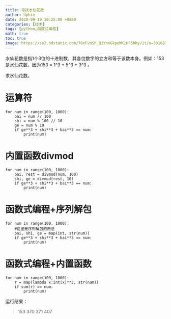 ```yaml
---
title: 寻找水仙花数
author: Uphie
date: 2020-09-19 10:25:00 +0800
categories: [技术]
tags: [python,函数式编程]
math: true
toc: true
image: https://ss2.bdstatic.com/70cFvnSh_Q1YnxGkpoWK1HF6hhy/it/u=3016830126,826094876&fm=26&gp=0.jpg
---
```



水仙花数是指1个3位的十进制数，其各位数字的立方和等于该数本身。例如：153是水仙花数，因为153 = 1^3 + 5^3 + 3^3 。

求水仙花数。

# 运算符

```
for num in range(100, 1000):
    bai = num // 100
    shi = num % 100 // 10
    ge = num % 10
    if ge**3 + shi**3 + bai**3 == num:
        print(num)
```

# 内置函数divmod
```
for num in range(100, 1000):
    bai, rest = divmod(num, 100)
    shi, ge = divmod(rest, 10)
    if ge**3 + shi**3 + bai**3 == num:
        print(num)
```

# 函数式编程+序列解包

```
for num in range(100, 1000):
    #这里是序列解包的用法
    bai, shi, ge = map(int, str(num))
    if ge**3 + shi**3 + bai**3 == num:
        print(num)
```

# 函数式编程+内置函数
```
for num in range(100, 1000):
    r = map(lambda x:int(x)**3, str(num))
    if sum(r) == num:
        print(num)
```


运行结果：

>153
370
371
407
